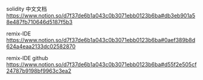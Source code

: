 
solidity 中文文档
https://www.notion.so/d7f37de6b1a043c0b3071ebb0123b6ba#db3eb901a58e487fb710646d5187f5b3


remix-IDE 
https://www.notion.so/d7f37de6b1a043c0b3071ebb0123b6ba#0aef389b8d624a4eaa2133dc02582870

remix-IDE github
https://www.notion.so/d7f37de6b1a043c0b3071ebb0123b6ba#d55f2e505cf24787b9198bf9963c3ea2
